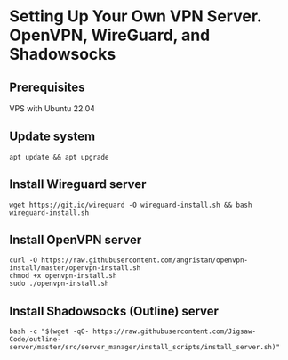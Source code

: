 # Setting Up Your Own VPN Server. OpenVPN, WireGuard, and Shadowsocks

## Prerequisites
VPS with Ubuntu 22.04

## Update system
```
apt update && apt upgrade
```

## Install Wireguard server
```
wget https://git.io/wireguard -O wireguard-install.sh && bash wireguard-install.sh
```

## Install OpenVPN server
```
curl -O https://raw.githubusercontent.com/angristan/openvpn-install/master/openvpn-install.sh
chmod +x openvpn-install.sh
sudo ./openvpn-install.sh
```

## Install Shadowsocks (Outline) server

```
bash -c "$(wget -qO- https://raw.githubusercontent.com/Jigsaw-Code/outline-server/master/src/server_manager/install_scripts/install_server.sh)"
```
